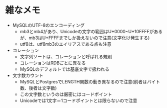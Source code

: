 # 雑なメモ

- MySQLのUTF-8のエンコーディング
  - mb3とmb4があり、Unicodeの文字の範囲はU+0000~U+10FFFFがあるが、mb3はU+FFFFまでしか扱えないので注意(文字化け発生する)
  - utf8は、utf8mb3のエイリアスである点も注意
- コレーション
  - 文字列ソートは、コレーションと呼ばれる規則
  - コレーションはRDBごとに異なる
  - MySQLのデフォルトでは基底文字で扱われる
- 文字数カウント
  - MySQLとPostgresでLENGTH関数の動き異なるので注意(前者はバイト数、後者は文字数)
  - この文字数というのは厳密にはコードポイント
  - Unicodeでは1文字＝1コードポイントとは限らないので注意
